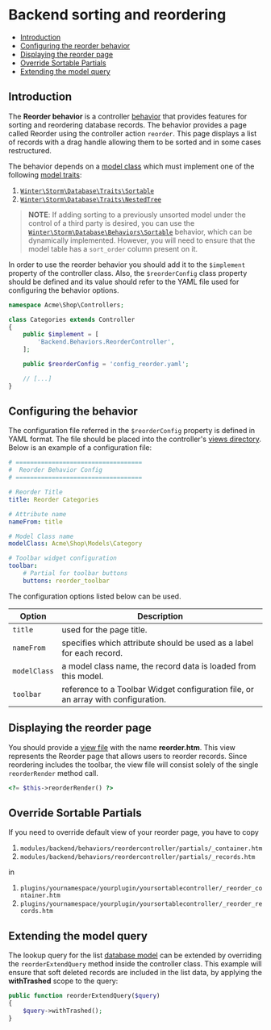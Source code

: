 # Backend sorting and reordering

- [Introduction](#introduction)
- [Configuring the reorder behavior](#configuring-reorder)
- [Displaying the reorder page](#reorder-display)
- [Override Sortable Partials](#override-sortable-partials)
- [Extending the model query](#extend-model-query)

<a name="introduction"></a>
## Introduction

The **Reorder behavior** is a controller [behavior](../services/behaviors) that provides features for sorting and reordering database records. The behavior provides a page called Reorder using the controller action `reorder`. This page displays a list of records with a drag handle allowing them to be sorted and in some cases restructured.

The behavior depends on a [model class](../database/model) which must implement one of the following [model traits](../database/traits):

1. [`Winter\Storm\Database\Traits\Sortable`](../database/traits#sortable)
1. [`Winter\Storm\Database\Traits\NestedTree`](../database/traits#nestedtree)

> **NOTE**: If adding sorting to a previously unsorted model under the control of a third party is desired, you can use the [`Winter\Storm\Database\Behaviors\Sortable`](../database/behaviors#sortable) behavior, which can be dynamically implemented. However, you will need to ensure that the model table has a `sort_order` column present on it.

In order to use the reorder behavior you should add it to the `$implement` property of the controller class. Also, the `$reorderConfig` class property should be defined and its value should refer to the YAML file used for configuring the behavior options.

```php
namespace Acme\Shop\Controllers;

class Categories extends Controller
{
	public $implement = [
		'Backend.Behaviors.ReorderController',
	];

	public $reorderConfig = 'config_reorder.yaml';

	// [...]
}
```

<a name="configuring-reorder"></a>
## Configuring the behavior

The configuration file referred in the `$reorderConfig` property is defined in YAML format. The file should be placed into the controller's [views directory](controllers-ajax/#introduction). Below is an example of a configuration file:

```yaml
# ===================================
#  Reorder Behavior Config
# ===================================

# Reorder Title
title: Reorder Categories

# Attribute name
nameFrom: title

# Model Class name
modelClass: Acme\Shop\Models\Category

# Toolbar widget configuration
toolbar:
    # Partial for toolbar buttons
    buttons: reorder_toolbar
```

The configuration options listed below can be used.

Option | Description
------------- | -------------
`title` | used for the page title.
`nameFrom` | specifies which attribute should be used as a label for each record.
`modelClass` | a model class name, the record data is loaded from this model.
`toolbar` | reference to a Toolbar Widget configuration file, or an array with configuration.

<a name="reorder-display"></a>
## Displaying the reorder page

You should provide a [view file](controllers-ajax/#introduction) with the name **reorder.htm**. This view represents the Reorder page that allows users to reorder records. Since reordering includes the toolbar, the view file will consist solely of the single `reorderRender` method call.

```php
<?= $this->reorderRender() ?>
```

<a name="override-sortable-partials"></a>
## Override Sortable Partials

If you need to override default view of your reorder page, you have to copy

1. `modules/backend/behaviors/reordercontroller/partials/_container.htm`
2. `modules/backend/behaviors/reordercontroller/partials/_records.htm`

in

1. `plugins/yournamespace/yourplugin/yoursortablecontroller/_reorder_container.htm`
2. `plugins/yournamespace/yourplugin/yoursortablecontroller/_reorder_records.htm`


<a name="extend-model-query"></a>
## Extending the model query

The lookup query for the list [database model](../database/model) can be extended by overriding the `reorderExtendQuery` method inside the controller class. This example will ensure that soft deleted records are included in the list data, by applying the **withTrashed** scope to the query:

```php
public function reorderExtendQuery($query)
{
	$query->withTrashed();
}
```
